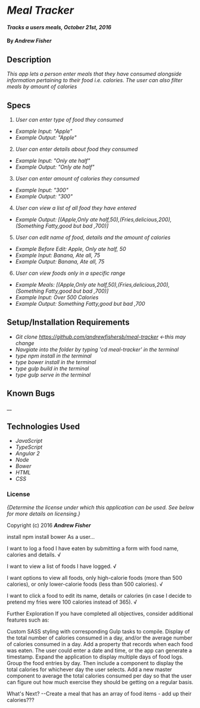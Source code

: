 # _Meal Tracker_

#### _Tracks a users meals, October 21st, 2016_

#### By _**Andrew Fisher**_

## Description

_This app lets a person enter meals that they have consumed alongside information pertaining to their food i.e. calories. The user can also filter meals by amount of calories_


## Specs
1. _User can enter type of food they consumed_
  * _Example Input: "Apple"_
  * _Example Output: "Apple"_
2. _User can enter details about food they consumed_
  * _Example Input: "Only ate half"_
  * _Example Output: "Only ate half"_
3. _User can enter amount of calories they consumed_
  * _Example Input: "300"_
  * _Example Output: "300"_
4. _User can view a list of all food they have entered_
  * _Example Output: [(Apple,Only ate half,50),(Fries,delicious,200),(Something Fatty,good but bad ,700)]_
5. _User can edit name of food, details and the amount of calories_
  * _Example Before Edit: Apple, Only ate half, 50_
  * _Example Input: Banana, Ate all, 75_
  * _Example Output: Banana, Ate all, 75_
6. _User can view foods only in a specific range_
  * _Example Meals: [(Apple,Only ate half,50),(Fries,delicious,200),(Something Fatty,good but bad ,700)]_
  * _Example Input: Over 500 Calories_
  * _Example Output: Something Fatty,good but bad ,700_







## Setup/Installation Requirements

* _Git clone https://github.com/andrewfishersb/meal-tracker <-this may change_
* _Navgiate into the folder by typing 'cd meal-tracker' in the terminal_
* _type npm install in the terminal_
* _type bower install in the terminal_
* _type gulp build in the terminal_
* _type gulp serve in the terminal_

## Known Bugs

__

## Technologies Used

* _JavaScript_
* _TypeScript_
* _Angular 2_
* _Node_
* _Bower_
* _HTML_
* _CSS_

### License

*{Determine the license under which this application can be used.  See below for more details on licensing.}*

Copyright (c) 2016 **_Andrew Fisher_**








install npm
install bower
As a user…

I want to log a food I have eaten by submitting a form with food name, calories and details. √

I want to view a list of foods I have logged. √

I want options to view all foods, only high-calorie foods (more than 500 calories), or only lower-calorie foods (less than 500 calories). √

I want to click a food to edit its name, details or calories (in case I decide to pretend my fries were 100 calories instead of 365). √




Further Exploration
If you have completed all objectives, consider additional features such as:

Custom SASS styling with corresponding Gulp tasks to compile.
Display of the total number of calories consumed in a day, and/or the average number of calories consumed in a day.
Add a property that records when each food was eaten. The user could enter a date and time, or the app can generate a timestamp.
Expand the application to display multiple days of food logs. Group the food entries by day. Then include a component to display the total calories for whichever day the user selects.
Add a new master component to average the total calories consumed per day so that the user can figure out how much exercise they should be getting on a regular basis.



What's Next?
--Create a meal that has an array of food items - add up their calories???
